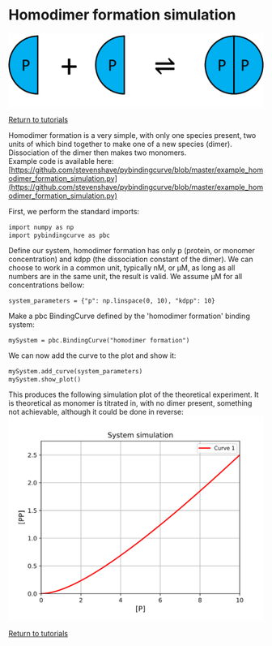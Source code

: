 # Homodimer formation simulation
![homodimer formation system](./images/Fig_system_homodimerformation.png "homodimer formation system")

[Return to tutorials](tutorial.md)
 
Homodimer formation is a very simple, with only one species present, two units of which bind together to make one of a new species (dimer). Dissociation of the dimer then makes two monomers.  
Example code is available here: [https://github.com/stevenshave/pybindingcurve/blob/master/example_homodimer_formation_simulation.py](https://github.com/stevenshave/pybindingcurve/blob/master/example_homodimer_formation_simulation.py)

First, we perform the standard imports:
```
import numpy as np
import pybindingcurve as pbc
```
Define our system, homodimer formation has only p (protein, or monomer concentration) and kdpp (the dissociation constant of the dimer). We can choose to work in a common unit, typically nM, or µM, as long as all numbers are in the same unit, the result is valid.  We assume µM for all concentrations bellow:
```
system_parameters = {"p": np.linspace(0, 10), "kdpp": 10}
```
Make a pbc BindingCurve defined by the 'homodimer formation' binding system:
```
mySystem = pbc.BindingCurve("homodimer formation")
```
We can now add the curve to the plot and show it:
```
mySystem.add_curve(system_parameters)
mySystem.show_plot()
```
This produces the following simulation plot of the theoretical experiment. It is theoretical as monomer is titrated in, with no dimer present, something not achievable, although it could be done in reverse:
![Homodimer fomation plot](./images/Fig_homodimerformation_simulation.svg "Homodimer formation plot")


[Return to tutorials](tutorial.md)
